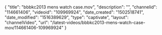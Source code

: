 {
    "title": "bbbkc2013 mens watch case.mov",
    "description": "",
    "channelid": "114661406",
    "videoid": "109969924",
    "date_created": "1502518741",
    "date_modified": "1516389629",
    "type": "captivate",
    "layout": "channelVideo",
    "url": "\/latest-videos\/bbbkc2013-mens-watch-case-mov\/114661406-109969924"
}